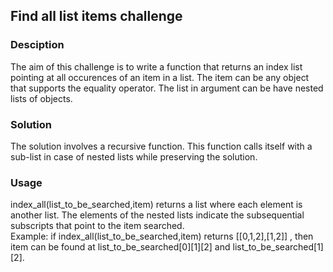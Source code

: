 ## Find all list items challenge

### Desciption
The aim of this challenge is to write a function that returns an index list pointing at all occurences of an item in a list. The item can be any object that supports the equality operator. The list in argument can be have nested lists of objects.

### Solution
The solution involves a recursive function. This function calls itself with a sub-list in case of nested lists while preserving the solution.

### Usage
index_all(list_to_be_searched,item) returns a list where each element is another list. The elements of the nested lists indicate the subsequential subscripts that point to the item searched.\
Example: if index_all(list_to_be_searched,item) returns [[0,1,2],[1,2]] , then item can be found at list_to_be_searched[0][1][2] and list_to_be_searched[1][2].